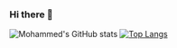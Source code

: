### Hi there 👋

<!--
**mmohiesen96/mmohiesen96** is a ✨ _special_ ✨ repository because its `README.md` (this file) appears on your GitHub profile.

Here are some ideas to get you started:

- 🔭 I’m currently working on ...
- 🌱 I’m currently learning ...
- 👯 I’m looking to collaborate on ...
- 🤔 I’m looking for help with ...
- 💬 Ask me about ...
- 📫 How to reach me: ...
- 😄 Pronouns: ...
- ⚡ Fun fact: ...
-->

![Mohammed's GitHub stats](https://github-readme-stats.vercel.app/api?username=mmohiesen96&show_icons=true&theme=chartreuse-dark)
[![Top Langs](https://github-readme-stats.vercel.app/api/top-langs/?username=mmohiesen96)](https://github.com/mmohiesen96/github-readme-stats)
